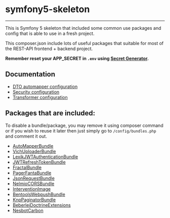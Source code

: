 # symfony5-skeleton

---

This is Symfony 5 skeleton that included some common use packages and config that is able to use in a fresh project. 

This composer.json include lots of useful packages that suitable for most of the REST-API frontend + backend project.

**Remember reset your APP_SECRET in `.env` using [Secret Generator](https://coderstoolbox.online/toolbox/generate-symfony-secret).**

## Documentation

- [DTO automapper configuration](./docs/dto-automapper.md)
- [Security configuration](./docs/security.md)
- [Transformer configuration](./docs/transformer.md)

## Packages that are included:

To disable a bundle/package, you may remove it using composer command or if you wish to reuse it later then just simply go to `/config/bundles.php` and comment it out.

- [AutoMapperBundle](https://github.com/mark-gerarts/automapper-plus-bundle)
- [VichUploaderBundle](https://github.com/dustin10/VichUploaderBundle)
- [LexikJWTAuthenticationBundle](https://github.com/lexik/LexikJWTAuthenticationBundle)
- [JWTRefreshTokenBundle](https://github.com/markitosgv/JWTRefreshTokenBundle)
- [FractalBundle](https://github.com/samjarrett/FractalBundle)
- [PagerFantaBundle](https://github.com/BabDev/BabDevPagerfantaBundle)
- [JsonRequestBundle](https://github.com/symfony-bundles/json-request-bundle)
- [NelmioCORSBundle](https://github.com/nelmio/NelmioCorsBundle)
- [InterventionImage](https://github.com/Intervention/image)
- [BentoolsWebpushBundle](https://github.com/bpolaszek/webpush-bundle)
- [KnpPaginatorBundle](https://github.com/KnpLabs/KnpPaginatorBundle)
- [BeberleiDoctrineExtensions](https://github.com/beberlei/DoctrineExtensions)
- [NesbotCarbon](https://github.com/briannesbitt/Carbon)
